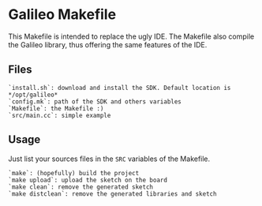Galileo Makefile
================
This Makefile is intended to replace the ugly IDE.
The Makefile also compile the Galileo library, thus offering the same
features of the IDE.

Files
------
    `install.sh`: download and install the SDK. Default location is */opt/galileo*
    `config.mk`: path of the SDK and others variables
    `Makefile`: the Makefile :)
    `src/main.cc`: simple example

Usage
-----
Just list your sources files in the ``SRC`` variables of the Makefile.

    `make`: (hopefully) build the project
    `make upload`: upload the sketch on the board
    `make clean`: remove the generated sketch
    `make distclean`: remove the generated libraries and sketch
